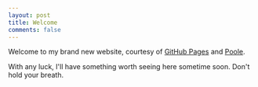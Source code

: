 ```yaml
---
layout: post
title: Welcome
comments: false
---
```


Welcome to my brand new website, courtesy of [GitHub Pages](https://pages.github.com/) and [Poole](https://getpoole.com/).

With any luck, I'll have something worth seeing here sometime soon. Don't hold your breath.
